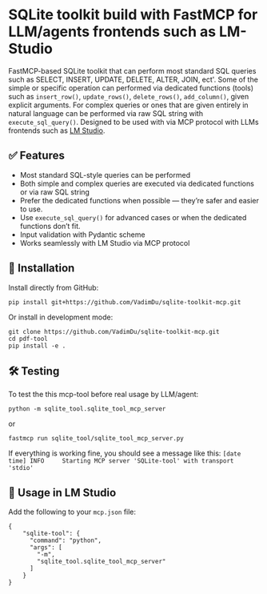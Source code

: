 # SQLite toolkit build with FastMCP for LLM/agents frontends such as LM-Studio

FastMCP-based SQLite toolkit that can perform most standard SQL queries such as SELECT, INSERT, UPDATE, DELETE, ALTER, JOIN, ect'.
Some of the simple or specific operation can performed via dedicated functions (tools) such as `insert_row()`, `update_rows()`, `delete_rows()`, `add_column()`, given explicit arguments. 
For complex queries or ones that are given entirely in natural language can be performed via raw SQL string with `execute_sql_query()`.
Designed to be used with via MCP protocol with LLMs frontends such as [LM Studio](https://lmstudio.ai).


## ✅ Features

- Most standard SQL-style queries can be performed
- Both simple and complex queries are executed via dedicated functions or via raw SQL string
- Prefer the dedicated functions when possible — they’re safer and easier to use.
- Use `execute_sql_query()` for advanced cases or when the dedicated functions don’t fit.
- Input validation with Pydantic scheme
- Works seamlessly with LM Studio via MCP protocol

## 🚀 Installation

Install directly from GitHub:

```
pip install git+https://github.com/VadimDu/sqlite-toolkit-mcp.git
```

Or install in development mode:

```
git clone https://github.com/VadimDu/sqlite-toolkit-mcp.git
cd pdf-tool
pip install -e .
```

## 🛠 Testing

To test the this mcp-tool before real usage by LLM/agent:
```
python -m sqlite_tool.sqlite_tool_mcp_server
```
or
```
fastmcp run sqlite_tool/sqlite_tool_mcp_server.py
```
If everything is working fine, you should see a message like this:
`[date time] INFO     Starting MCP server 'SQLite-tool' with transport 'stdio'`

## 🎉 Usage in LM Studio

Add the following to your `mcp.json` file:
```
{
	"sqlite-tool": {
      "command": "python",
      "args": [
        "-m",
        "sqlite_tool.sqlite_tool_mcp_server"
      ]
    }
}
```
